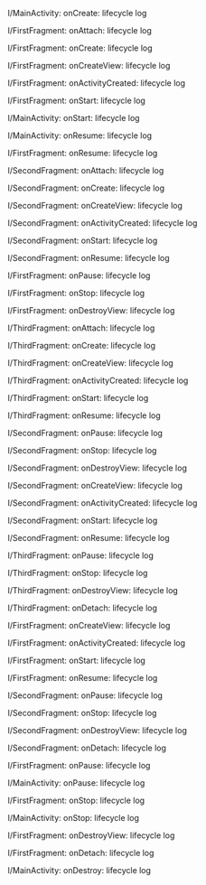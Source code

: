 I/MainActivity: onCreate: lifecycle log

I/FirstFragment: onAttach: lifecycle log

I/FirstFragment: onCreate: lifecycle log

I/FirstFragment: onCreateView: lifecycle log

I/FirstFragment: onActivityCreated: lifecycle log

I/FirstFragment: onStart: lifecycle log

I/MainActivity: onStart: lifecycle log

I/MainActivity: onResume: lifecycle log

I/FirstFragment: onResume: lifecycle log

I/SecondFragment: onAttach: lifecycle log

I/SecondFragment: onCreate: lifecycle log

I/SecondFragment: onCreateView: lifecycle log

I/SecondFragment: onActivityCreated: lifecycle log

I/SecondFragment: onStart: lifecycle log

I/SecondFragment: onResume: lifecycle log

I/FirstFragment: onPause: lifecycle log

I/FirstFragment: onStop: lifecycle log

I/FirstFragment: onDestroyView: lifecycle log

I/ThirdFragment: onAttach: lifecycle log

I/ThirdFragment: onCreate: lifecycle log

I/ThirdFragment: onCreateView: lifecycle log

I/ThirdFragment: onActivityCreated: lifecycle log

I/ThirdFragment: onStart: lifecycle log

I/ThirdFragment: onResume: lifecycle log

I/SecondFragment: onPause: lifecycle log

I/SecondFragment: onStop: lifecycle log

I/SecondFragment: onDestroyView: lifecycle log

I/SecondFragment: onCreateView: lifecycle log

I/SecondFragment: onActivityCreated: lifecycle log

I/SecondFragment: onStart: lifecycle log

I/SecondFragment: onResume: lifecycle log

I/ThirdFragment: onPause: lifecycle log

I/ThirdFragment: onStop: lifecycle log

I/ThirdFragment: onDestroyView: lifecycle log

I/ThirdFragment: onDetach: lifecycle log

I/FirstFragment: onCreateView: lifecycle log

I/FirstFragment: onActivityCreated: lifecycle log

I/FirstFragment: onStart: lifecycle log

I/FirstFragment: onResume: lifecycle log

I/SecondFragment: onPause: lifecycle log

I/SecondFragment: onStop: lifecycle log

I/SecondFragment: onDestroyView: lifecycle log

I/SecondFragment: onDetach: lifecycle log

I/FirstFragment: onPause: lifecycle log

I/MainActivity: onPause: lifecycle log

I/FirstFragment: onStop: lifecycle log

I/MainActivity: onStop: lifecycle log

I/FirstFragment: onDestroyView: lifecycle log

I/FirstFragment: onDetach: lifecycle log

I/MainActivity: onDestroy: lifecycle log
